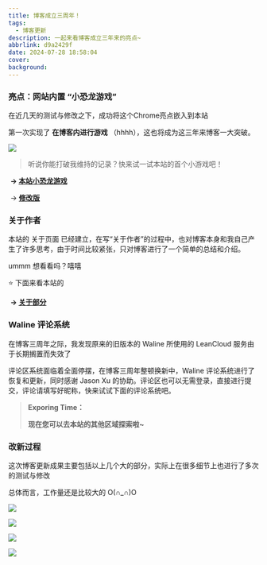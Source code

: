 ```yaml
---
title: 博客成立三周年！
tags:
  - 博客更新
description: 一起来看博客成立三年来的亮点~
abbrlink: d9a2429f
date: 2024-07-28 18:58:04
cover:
background:
---
```




 

### 亮点：网站内置 “小恐龙游戏”

在近几天的测试与修改之下，成功将这个Chrome亮点嵌入到本站

第一次实现了  **在博客内进行游戏** （hhhh），这也将成为这三年来博客一大突破。

![](https://blog.richardw.top/file/posts/01/1.png)

> 听说你能打破我维持的记录？快来试一试本站的首个小游戏吧！

​    **→     [本站小恐龙游戏](https://blog.richardw.top/HTML/index1.html)**

​    →     [**修改版**](https://blog.richardw.top/HTML/index.html)



### 关于作者

本站的 关于页面 已经建立，在写“关于作者”的过程中，也对博客本身和我自己产生了许多思考，由于时间比较紧张，只对博客进行了一个简单的总结和介绍。

ummm 想看看吗？嘻嘻

  ⭐ 下面来看本站的 

​           **→   [关于部分](https://blog.richardw.top/about)**



### Waline 评论系统

在博客三周年之际，我发现原来的旧版本的 Waline 所使用的 LeanCloud 服务由于长期搁置而失效了

评论区系统面临着全面停摆，在博客三周年整顿换新中，Waline 评论系统进行了恢复和更新，同时感谢  Jason Xu 的协助。评论区也可以无需登录，直接进行提交，评论请填写好昵称，快来试试下面的评论系统吧。



> **Exporing Time：**
>
> **现在您可以去本站的其他区域探索啦~**



### 改新过程

这次博客更新成果主要包括以上几个大的部分，实际上在很多细节上也进行了多次的测试与修改

总体而言，工作量还是比较大的  O(∩_∩)O

![](https://blog.richardw.top/file/posts/01/2.png)

![](https://blog.richardw.top/file/posts/01/3.png)

![](https://blog.richardw.top/file/posts/01/4.png)

![](https://blog.richardw.top/file/posts/01/5.png)


